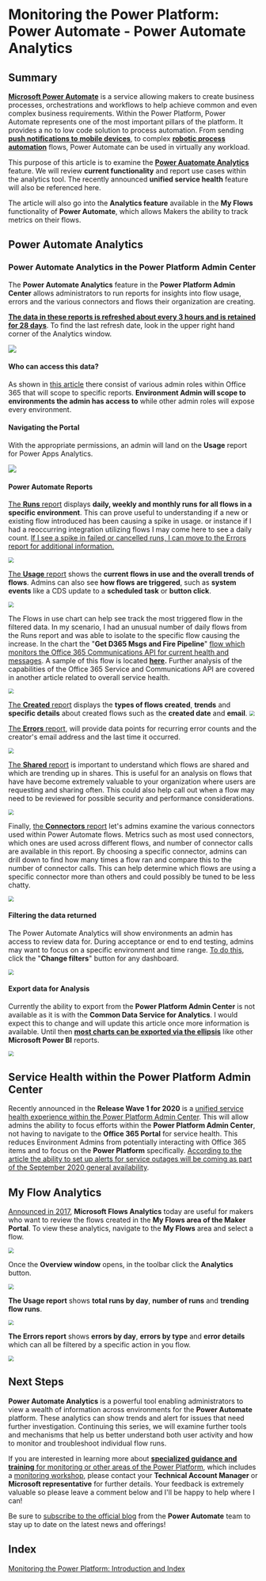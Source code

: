# Monitoring the Power Platform: Power Automate - Power Automate Analytics

## Summary

**[Microsoft Power Automate](https://docs.microsoft.com/en-us/power-automate/getting-started)** is a service allowing makers to create business processes, orchestrations and workflows to help achieve common and even complex business requirements. Within the Power Platform, Power Automate represents one of the most important pillars of the platform. It provides a no to low code solution to process automation. From sending **[push notifications to mobile devices](https://docs.microsoft.com/en-us/powerapps/maker/canvas-apps/add-notifications)**, to complex **[robotic process automation](https://flow.microsoft.com/en-us/ui-flows/)** flows, Power Automate can be used in virtually any workload.

This purpose of this article is to examine the **[Power Auatomate Analytics](https://docs.microsoft.com/en-us/power-platform/admin/analytics-flow)** feature. We will review **current functionality** and report use cases within the analytics tool. The recently announced **unified service health** feature will also be referenced here.

The article will also go into the **Analytics feature** available in the **My Flows** functionality of **Power Automate**, which allows Makers the ability to track metrics on their flows.

## Power Automate Analytics

### Power Automate Analytics in the Power Platform Admin Center

The **Power Automate Analytics** feature in the **Power Platform Admin Center** allows administrators to run reports for insights into flow usage, errors and the various connectors and flows their organization are creating.

**<u>The data in these reports is refreshed about every 3 hours and is retained for 28 days</u>**. To find the last refresh date, look in the upper right hand corner of the Analytics window.

<img src="https://raw.githubusercontent.com/aliyoussefi/MonitoringPowerPlatform/master/Artifacts/PowerAutomateAnalytics/LastRefreshTime.JPG"  />

#### Who can access this data?

As shown in [this article](https://docs.microsoft.com/en-us/power-platform/admin/analytics-flow#who-can-view-these-reports) there consist of various admin roles within Office 365 that will scope to specific reports. **Environment Admin will scope to environments the admin has access to** while other admin roles will expose every environment.

#### Navigating the Portal

With the appropriate permissions, an admin will land on the **Usage** report for Power Apps Analytics. 

<img src="https://raw.githubusercontent.com/aliyoussefi/MonitoringPowerPlatform/master/Artifacts/PowerAutomateAnalytics/NavigateTo.JPG"  />

#### Power Automate Reports

[The **Runs** report](https://docs.microsoft.com/en-us/power-platform/admin/analytics-flow#runs-report) displays **daily, weekly and monthly runs for all flows in a specific environment**. This can prove useful to understanding if a new or existing flow introduced has been causing a spike in usage. or instance if I had a reoccurring integration utilizing flows I may come here to see a daily count. <u>If I see a spike in failed or cancelled runs, I can move to the Errors report for additional information.</u>

<img src="https://raw.githubusercontent.com/aliyoussefi/MonitoringPowerPlatform/master/Artifacts/PowerAutomateAnalytics/Analytics-Runs.JPG" style="zoom: 67%;" />

[The **Usage** report](https://docs.microsoft.com/en-us/power-platform/admin/analytics-flow#usage-report) shows the **current flows in use and the overall trends of flows**. Admins can also see **how flows are triggered**, such as **system events** like a CDS update to a **scheduled task** or **button click**. 

<img src="https://raw.githubusercontent.com/aliyoussefi/MonitoringPowerPlatform/master/Artifacts/PowerAutomateAnalytics/Analytics-Usage.JPG" style="zoom: 67%;" />

The Flows in use chart can help see track the most triggered flow in the filtered data. In my scenario, I had an unusual number of daily flows from the Runs report and was able to isolate to the specific flow causing the increase. In the chart the "**Get D365 Msgs and Fire Pipeline**" [flow which monitors the Office 365 Communications API for current health and messages](https://community.dynamics.com/crm/b/crminthefield/posts/monitoring-dynamics-365-ce-service-health-and-messages-using-the-microsoft-office-365-service-communications-api). A sample of this flow is located **[here](https://github.com/aliyoussefi/MonitoringPowerPlatform/raw/PowerAutomate/Samples/GetDynamics365MessagesfromtheOffice365CommunicationsAPI_20200410121038.zip).** Further analysis of the capabilities of the Office 365 Service and Communications API are covered in another article related to overall service health.

<img src="https://raw.githubusercontent.com/aliyoussefi/MonitoringPowerPlatform/master/Artifacts/PowerAutomateAnalytics/Usage-FlowsInUse.JPG" style="zoom: 67%;" />

[The **Created** report](https://docs.microsoft.com/en-us/power-platform/admin/analytics-flow#created-report) displays the **types of flows created**, **trends** and **specific details** about created flows such as the **created date** and **email**.
<img src="https://raw.githubusercontent.com/aliyoussefi/MonitoringPowerPlatform/master/Artifacts/PowerAutomateAnalytics/Analytics-Created.JPG" style="zoom: 67%;" />

[The **Errors** report](https://docs.microsoft.com/en-us/power-platform/admin/analytics-flow#error-report), will provide data points for recurring error counts and the creator's email address and the last time it occurred. 

<img src="https://raw.githubusercontent.com/aliyoussefi/MonitoringPowerPlatform/master/Artifacts/PowerAutomateAnalytics/Analytics-Errors.JPG" style="zoom: 67%;" />

[The **Shared** report](https://docs.microsoft.com/en-us/power-platform/admin/analytics-flow#shared-report) is important to understand which flows are shared and which are trending up in shares. This is useful for an analysis on flows that have have become extremely valuable to your organization where users are requesting and sharing often. This could also help call out when a flow may need to be reviewed for possible security and performance considerations.

<img src="https://raw.githubusercontent.com/aliyoussefi/MonitoringPowerPlatform/master/Artifacts/PowerAutomateAnalytics/Analytics-Shared.JPG" style="zoom: 67%;" />

Finally, [the **Connectors** report]() let's admins examine the various connectors used within Power Automate flows. Metrics such as most used connectors, which ones are used across different flows, and number of connector calls are available in this report. By choosing a specific connector, admins can drill down to find how many times a flow ran and compare this to the number of connector calls. This can help determine which flows are using a specific connector more than others and could possibly be tuned to be less chatty.

<img src="https://raw.githubusercontent.com/aliyoussefi/MonitoringPowerPlatform/master/Artifacts/PowerAutomateAnalytics/Analytics-Connectors.JPG" style="zoom: 67%;" />

#### Filtering the data returned

The Power Automate Analytics will show environments an admin has access to review data for. During acceptance or end to end testing, admins may want to focus on a specific environment and time range. [To do this](https://docs.microsoft.com/en-us/power-platform/admin/analytics-powerapps#how-do-i-change-environments), click the "**Change filters**" button for any dashboard.

<img src="https://raw.githubusercontent.com/aliyoussefi/MonitoringPowerPlatform/master/Artifacts/PowerAutomateAnalytics/Analytics-Filters.JPG" style="zoom: 67%;" />

#### Export data for Analysis

Currently the ability to export from the **Power Platform Admin Center** is not available as it is with the **Common Data Service for Analytics**. I would expect this to change and will update this article once more information is available. Until then [**most charts can be exported via the ellipsis**](https://docs.microsoft.com/en-us/power-platform/admin/analytics-flow#download-reports) like other **Microsoft Power BI** reports. 

<img src="https://raw.githubusercontent.com/aliyoussefi/MonitoringPowerPlatform/master/Artifacts/PowerAutomateAnalytics/ExportData.JPG" style="zoom: 67%;" />

## Service Health within the Power Platform Admin Center

Recently announced in the **Release Wave 1 for 2020** is a [unified service health experience within the Power Platform Admin Center](https://docs.microsoft.com/en-us/power-platform-release-plan/2020wave1/power-platform-governance-administration/unified-service-health-experience-power-platform-admin-center). This will allow admins the ability to focus efforts within the **Power Platform Admin Center**, not having to navigate to the **Office 365 Portal** for service health. This reduces Environment Admins from potentially interacting with Office 365 items and to focus on the **Power Platform** specifically. [According to the article the ability to set up alerts for service outages will be coming as part of the September 2020 general availability](https://docs.microsoft.com/en-us/power-platform-release-plan/2020wave1/power-platform-governance-administration/service-health-power-platform-admin-center).

## My Flow Analytics

[Announced in 2017](https://flow.microsoft.com/en-us/blog/announcing-microsoft-flow-analytics/), **Microsoft Flows Analytics** today are useful for makers who want to review the flows created in the **My Flows area of the Maker Portal**. To view these analytics, navigate to the **My Flows** area and select a flow. 

<img src="https://raw.githubusercontent.com/aliyoussefi/MonitoringPowerPlatform/master/Artifacts/PowerAutomateAnalytics/MyFlows-navigateTo.JPG" style="zoom: 67%;" />

Once the **Overview window** opens, in the toolbar click the **Analytics** button.

<img src="https://raw.githubusercontent.com/aliyoussefi/MonitoringPowerPlatform/master/Artifacts/PowerAutomateAnalytics/MyFlows-analyticsButton.JPG" style="zoom: 67%;" />

**The Usage report** shows **total runs by day**, **number of runs** and **trending flow runs**. 

<img src="https://raw.githubusercontent.com/aliyoussefi/MonitoringPowerPlatform/master/Artifacts/PowerAutomateAnalytics/3-Flowanalytics.png" style="zoom: 67%;" />

**The Errors report** shows **errors by day**, **errors by type** and **error details** which can all be filtered by a specific action in you flow.

<img src="https://raw.githubusercontent.com/aliyoussefi/MonitoringPowerPlatform/master/Artifacts/PowerAutomateAnalytics/MyFlows-ErrorReport.JPG" style="zoom: 67%;" />

## Next Steps

**Power Automate Analytics** is a powerful tool enabling administrators to view a wealth of information across environments for the **Power Automate** platform. These analytics can show trends and alert for issues that need further investigation. Continuing this series, we will examine further tools and mechanisms that help us better understand both user activity and how to monitor and troubleshoot individual flow runs.

If you are interested in learning more about [**specialized guidance and training** for monitoring or other areas of the Power Platform](https://community.dynamics.com/crm/b/crminthefield/posts/pfe-dynamics-365-service-offerings), which includes a [monitoring workshop](https://community.dynamics.com/cfs-file/__key/communityserver-blogs-components-weblogfiles/00-00-00-17-38/WorkshopPLUS-_2D00_-Dynamics-365-Customer-Engagement-Monitoring-with-Application-lnsights-1-Day-with-Lab_2D00_FA5D599F_2D00_20E4_2D00_4087_2D00_A713_2D00_39FBD14DF7E5.pdf), please contact your **Technical Account Manager** or **Microsoft representative** for further details. Your feedback is extremely valuable so please leave a comment below and I'll be happy to help where I can!

Be sure to [subscribe to the official blog](https://flow.microsoft.com/en-us/blog/) from the **Power Automate** team to stay up to date on the latest news and offerings!

## Index

[Monitoring the Power Platform: Introduction and Index](https://community.dynamics.com/crm/b/crminthefield/posts/monitoring-the-power-platform-introduction)